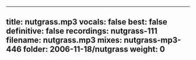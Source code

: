 
---
title: nutgrass.mp3
vocals: false
best: false
definitive: false
recordings: nutgrass-111
filename: nutgrass.mp3
mixes: nutgrass-mp3-446
folder: 2006-11-18/nutgrass
weight: 0
---
